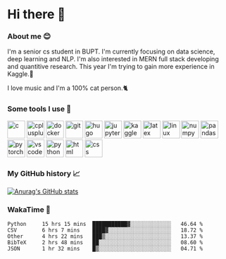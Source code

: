 # Hi there :wave:

### About me :blush:
I'm a senior cs student in BUPT. I'm currently focusing on data science, deep learning and NLP. I'm also interested in MERN full stack developing and quantitive research. This year I'm trying to gain more experience in Kaggle.:raising_hand:

I love music and I'm a 100% cat person.:cat2:

### Some tools I use :rocket:
<p align="left">
<img src="https://cdn.jsdelivr.net/gh/devicons/devicon/icons/c/c-original.svg"  alt="c" width="40" height="40"/>
<img src="https://cdn.jsdelivr.net/gh/devicons/devicon/icons/cplusplus/cplusplus-original.svg"  alt="cplusplus" width="40" height="40"/>         
<img src="https://cdn.jsdelivr.net/gh/devicons/devicon/icons/docker/docker-plain-wordmark.svg"  alt="docker" width="40" height="40"/>
<img src="https://cdn.jsdelivr.net/gh/devicons/devicon/icons/git/git-plain-wordmark.svg"  alt="git" width="40" height="40"/>
<img src="https://cdn.jsdelivr.net/gh/devicons/devicon/icons/hugo/hugo-original-wordmark.svg"  alt="hugo" width="40" height="40"/>
<img src="https://cdn.jsdelivr.net/gh/devicons/devicon/icons/jupyter/jupyter-original-wordmark.svg"  alt="jupyter" width="40" height="40"/> 
<img src="https://cdn.jsdelivr.net/gh/devicons/devicon/icons/kaggle/kaggle-original-wordmark.svg"  alt="kaggle" width="40" height="40"/>
<img src="https://cdn.jsdelivr.net/gh/devicons/devicon/icons/latex/latex-original.svg"  alt="latex" width="40" height="40"/>
<img src="https://cdn.jsdelivr.net/gh/devicons/devicon/icons/linux/linux-original.svg"  alt="linux" width="40" height="40"/>
<img src="https://cdn.jsdelivr.net/gh/devicons/devicon/icons/numpy/numpy-original-wordmark.svg"  alt="numpy" width="40" height="40"/>
<img src="https://cdn.jsdelivr.net/gh/devicons/devicon/icons/pandas/pandas-original-wordmark.svg"  alt="pandas" width="40" height="40"/>
<img src="https://cdn.jsdelivr.net/gh/devicons/devicon/icons/pytorch/pytorch-original-wordmark.svg"  alt="pytorch" width="40" height="40"/>
<img src="https://cdn.jsdelivr.net/gh/devicons/devicon/icons/vscode/vscode-original.svg"  alt="vscode" width="40" height="40"/>
<img src="https://cdn.jsdelivr.net/gh/devicons/devicon/icons/python/python-original.svg"  alt="python" width="40" height="40"/>
<img src="https://cdn.jsdelivr.net/gh/devicons/devicon/icons/html5/html5-original.svg"  alt="html" width="40" height="40"/>
<img src="https://cdn.jsdelivr.net/gh/devicons/devicon/icons/css3/css3-original.svg"  alt="css" width="40" height="40"/>      
</p>

### My GitHub history :chart_with_upwards_trend:
[![Anurag's GitHub stats](https://github-readme-stats.vercel.app/api?username=cauchy221&show_icons=true&theme=dark&icon_color=67b21f)](https://github.com/anuraghazra/github-readme-stats)

### WakaTime :dart:
<!--START_SECTION:waka-->

```text
Python     15 hrs 15 mins  ███████████▓░░░░░░░░░░░░░   46.64 %
CSV        6 hrs 7 mins    ████▓░░░░░░░░░░░░░░░░░░░░   18.72 %
Other      4 hrs 22 mins   ███▒░░░░░░░░░░░░░░░░░░░░░   13.37 %
BibTeX     2 hrs 48 mins   ██░░░░░░░░░░░░░░░░░░░░░░░   08.60 %
JSON       1 hr 32 mins    █▒░░░░░░░░░░░░░░░░░░░░░░░   04.71 %
```

<!--END_SECTION:waka-->
